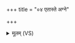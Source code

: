 +++
title = "०४ एतास्ते अग्ने"

+++
<details><summary>मूलम् (VS)</summary>

ए॒तास्ते॑ अग्ने स॒मिध॒स्त्वमि॒द्धः स॒मिद्भ॑व। आयु॑र॒स्मासु॑ धेह्यमृत॒त्वमा॑चा॒र्या᳡य ॥
</details>